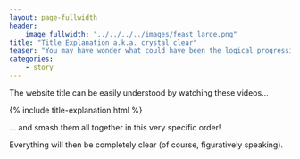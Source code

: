 ```yaml
---
layout: page-fullwidth
header:
    image_fullwidth: "../../../../images/feast_large.png"
title: "Title Explanation a.k.a. crystal clear"
teaser: "You may have wonder what could have been the logical progression leading to the website title... It is indeed pretty simple!"
categories:
    - story
---
```



The website title can be easily understood by watching these videos...


{% include title-explanation.html %}


... and smash them all together in this very specific order! 

Everything will then be completely clear (of course, figuratively speaking).
